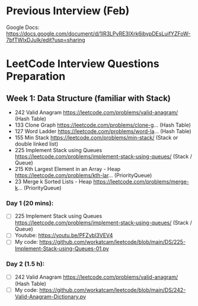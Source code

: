 # Previous Interview (Feb)
Google Docs: https://docs.google.com/document/d/1lR3LPyRE3IXrk6ibypDEsLuifYZFoW-7bfTWlxDJuIk/edit?usp=sharing
# LeetCode Interview Questions Preparation

## Week 1: Data Structure (familiar with Stack)
- 242 Valid Anagram https://leetcode.com/problems/valid-anagram/ (Hash Table)
- 133 Clone Graph https://leetcode.com/problems/clone-g... (Hash Table)
- 127 Word Ladder https://leetcode.com/problems/word-la... (Hash Table)
- 155 Min Stack https://leetcode.com/problems/min-stack/ (Stack or double linked list)
- 225 Implement Stack using Queues https://leetcode.com/problems/implement-stack-using-queues/ (Stack / Queue)
- 215 Kth Largest Element in an Array - Heap https://leetcode.com/problems/kth-lar... (PriorityQueue)
- 23 Merge k Sorted Lists - Heap https://leetcode.com/problems/merge-k... (PriorityQueue)

### Day 1 (20 mins):
- [ ] 225 Implement Stack using Queues https://leetcode.com/problems/implement-stack-using-queues/ (Stack / Queue)
- [ ] Youtube: https://youtu.be/PFZybl3VEV4
- [ ] My code: https://github.com/workatcam/leetcode/blob/main/DS/225-Implement-Stack-using-Queues-01.py

### Day 2 (1.5 h):
- [ ] 242 Valid Anagram https://leetcode.com/problems/valid-anagram/ (Hash Table)
- [ ] My code: https://github.com/workatcam/leetcode/blob/main/DS/242-Valid-Anagram-Dictionary.py
